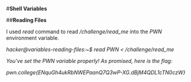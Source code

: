 #**Shell Variables**

##**Reading Files**

I used _read_ command to read _/challenge/read_me_ into the _PWN_ environment variable.

_hacker@variables-reading-files:~$ read PWN < /challenge/read_me_

_You've set the PWN variable properly! As promised, here is the flag:_

_pwn.college{ENquGh4ukRbNWEPaanQ7Q3wP-XG.dBjM4QDL1cTN0czW}_
